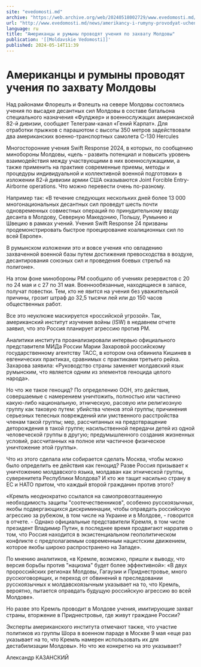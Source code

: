 ```yaml
---
site: "evedomosti.md"
archive: "https://web.archive.org/web/20240518002729/www.evedomosti.md/news/amerikancy-i-rumyny-provodyat-ucheniya-po-zahvatu-moldovy"
url: "http://www.evedomosti.md/news/amerikancy-i-rumyny-provodyat-ucheniya-po-zahvatu-moldovy"
language: ru
title: "Американцы и румыны проводят учения по захвату Молдовы"
publication: '[[Moldavskie Vedomosti]]'
published: 2024-05-14T11:39
---
```


# Американцы и румыны проводят учения по захвату Молдовы

Над районами Флорешть и Фэлешть на севере Молдовы состоялись учения по высадке десантных сил Молдовы в составе батальона специального назначения «Фулджер» и военнослужащих американской 82-й дивизии, сообщает Телеграм-канал «Гений Карпат». Для отработки прыжков с парашютом с высоты 350 метров задействовали два американских военно-транспортных самолета C-130 Hercules

Многосторонние учения Swift Response 2024, в которых, по сообщению минобороны Молдовы, «цель - развить потенциал и повысить уровень взаимодействия между участвующими в них военнослужащими, а также применить на практике современные приемы, методы и процедуры индивидуальной и коллективной военной подготовки» в изложении 82-й дивизии армии США оказываются Joint Forcible Entry-Airborne operations. Что можно перевести очень по-разному.

Например так: «В течение следующих нескольких дней более 13 000 многонациональных десантных сил проведут шесть почти одновременных совместных операций по принудительному вводу десанта в Молдову, Северную Македонию, Польшу, Румынию и Швецию в рамках учений. Учения Swift Response 24 призваны продемонстрировать быстрое проецирование коалиционных сил по всей Европе».

В румынском изложении это и вовсе учения «по овладению захваченной военной базы путем достижения превосходства в воздухе, десантирования союзных сил и проведения боевых стрельб на полигоне».

На этом фоне минобороны РМ сообщило об учениях резервистов с 20 по 24 мая и с 27 по 31 мая. Военнообязанные, находящиеся в запасе, получат повестки. Тем, кто не явится на учения без уважительной причины, грозит штраф до 32,5 тысячи лей или до 150 часов общественных работ.

Все это неуклюже маскируется «российской угрозой». Так, американский институт изучения войны (ISW) в недавнем отчете заявил, что это Россия планирует агрессию против РМ.

Аналитики института проанализировали интервью официального представителя МИДа России Марии Захаровой российскому государственному агентству ТАСС, в котором она обвинила Кишинев в евгенических практиках, сравнимых с практиками третьего рейха. Захарова заявила: «Руководство страны заменяет молдавский язык румынским, что является одним из элементов геноцида целого народа».

Но что же такое геноцид? По определению ООН, это действия, совершаемые с намерением уничтожить, полностью или частично какую-либо национальную, этническую, расовую или религиозную группу как таковую путем: убийства членов этой группы; причинения серьезных телесных повреждений или умственного расстройства членам такой группы; мер, рассчитанных на предотвращение деторождения в такой группе; насильственной передачи детей из одной человеческой группы в другую; предумышленного создания жизненных условий, рассчитанных на полное или частичное физическое уничтожение этой группы».

Что из этого сделала или собирается сделать Москва, чтобы можно было определить ее действия как геноцид? Разве Россия призывает к уничтожению молдавского языка, молдаван как этнической группы, суверенитета Республики Молдова? И кто же тащит насильно страну в ЕС и НАТО притом, что каждый второй гражданин против этого?

«Кремль неоднократно ссылался на самопровозглашенную необходимость защиты "соотечественников", особенно русскоязычных, якобы подвергающихся дискриминации, чтобы оправдать российскую агрессию за рубежом, в том числе на Украине и в Молдове, - говорится в отчете. - Однако официальные представители Кремля, в том числе президент Владимир Путин, в последнее время продвигают нарратив о том, что Россия находится в экзистенциальном геополитическом конфликте с предполагаемым современным нацистским движением, которое якобы широко распространено на Западе».

По мнению аналитиков, «в Кремле, возможно, пришли к выводу, что версия борьбы против "нацизма" будет более эффективной»: «В двух пророссийских регионах Молдовы, Гагаузии и Приднестровье, много русскоговорящих, и переход от обвинений в преследовании русскоязычных к молдавскоязычным указывает на то, что Кремль, вероятно, пытается оправдать будущую российскую агрессию во всей Молдове».

Но разве это Кремль проводит в Молдове учения, имитирующие захват страны, вторжение в Приднестровье, где живут граждане России?

Эксперты американского института отмечают также, что участие политиков из группы Шора в военном параде в Москве 9 мая «еще раз указывает на то, что Кремль намерен использовать их для дестабилизации Молдовы». Но что же конкретно на это указывает?

Александр КАЗАНСКИЙ